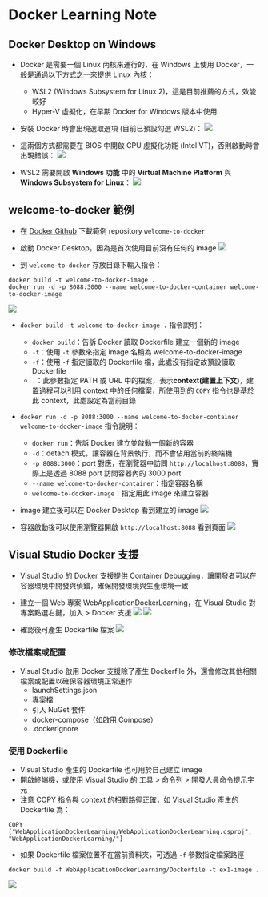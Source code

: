 # Docker Learning Note

## Docker Desktop on Windows

- Docker 是需要一個 Linux 內核來運行的，在 Windows 上使用 Docker，一般是通過以下方式之一來提供 Linux 內核：
  - WSL2 (Windows Subsystem for Linux 2)，這是目前推薦的方式，效能較好
  - Hyper-V 虛擬化，在早期 Docker for Windows 版本中使用

- 安裝 Docker 時會出現選取選項 (目前已預設勾選 WSL2)：
![](01.png)

- 這兩個方式都需要在 BIOS 中開啟 CPU 虛擬化功能 (Intel VT)，否則啟動時會出現錯誤：
![](02.png)

- WSL2 需要開啟 **Windows 功能** 中的 **Virtual Machine Platform** 與 **Windows Subsystem for Linux**：
![](03.png)

## welcome-to-docker 範例

- 在 [Docker Github](https://github.com/docker/welcome-to-docker) 下載範例 repository `welcome-to-docker`

- 啟動 Docker Desktop，因為是首次使用目前沒有任何的 image
![](04.png)

- 到 `welcome-to-docker` 存放目錄下輸入指令：
```
docker build -t welcome-to-docker-image .
docker run -d -p 8088:3000 --name welcome-to-docker-container welcome-to-docker-image
```

![](05.png)

- `docker build -t welcome-to-docker-image .` 指令說明：
  - `docker build`：告訴 Docker 讀取 Dockerfile 建立一個新的 image
  - `-t`：使用 `-t` 參數來指定 image 名稱為 welcome-to-docker-image
  - `-f`：使用 `-f` 指定讀取的 Dockerfile 檔，此處沒有指定故預設讀取 Dockerfile
  - `.`：此參數指定 PATH 或 URL 中的檔案，表示**context(建置上下文)**，建置過程可以引用 context 中的任何檔案，所使用到的 `COPY` 指令也是基於此 context，此處設定為當前目錄

- `docker run -d -p 8088:3000 --name welcome-to-docker-container welcome-to-docker-image` 指令說明：
  - `docker run`：告訴 Docker 建立並啟動一個新的容器
  - `-d`：detach 模式，讓容器在背景執行，而不會佔用當前的終端機
  - `-p 8088:3000`：port 對應，在瀏覽器中訪問 `http://localhost:8088`，實際上是透過 8088 port 訪問容器內的 3000 port
  - `--name welcome-to-docker-container`：指定容器名稱
  - `welcome-to-docker-image`：指定用此 image 來建立容器
  
- image 建立後可以在 Docker Desktop 看到建立的 image
![](06.png)

- 容器啟動後可以使用瀏覽器開啟 `http://localhost:8088` 看到頁面
![](07.png)

## Visual Studio Docker 支援

- Visual Studio 的 Docker 支援提供 Container Debugging，讓開發者可以在容器環境中開發與偵錯，確保開發環境與生產環境一致
- 建立一個 Web 專案 WebApplicationDockerLearning，在 Visual Studio 對專案點選右鍵，加入 > Docker 支援
![](08.png)
![](09.png)

- 確認後可產生 Dockerfile 檔案
![](10.png)

### 修改檔案或配置

- Visual Studio 啟用 Docker 支援除了產生 Dockerfile 外，還會修改其他相關檔案或配置以確保容器環境正常運作
  - launchSettings.json
  - 專案檔
  - 引入 NuGet 套件
  - docker-compose（如啟用 Compose）
  - .dockerignore

### 使用 Dockerfile

- Visual Studio 產生的 Dockerfile 也可用於自己建立 image
- 開啟終端機，或使用 Visual Studio 的 工具 > 命令列 > 開發人員命令提示字元
- 注意 COPY 指令與 context 的相對路徑正確，如 Visual Studio 產生的 Dockerfile 為：
```
COPY ["WebApplicationDockerLearning/WebApplicationDockerLearning.csproj", "WebApplicationDockerLearning/"]
```

- 如果 Dockerfile 檔案位置不在當前資料夾，可透過 `-f` 參數指定檔案路徑
```
docker build -f WebApplicationDockerLearning/Dockerfile -t ex1-image .
```
![](11.png)